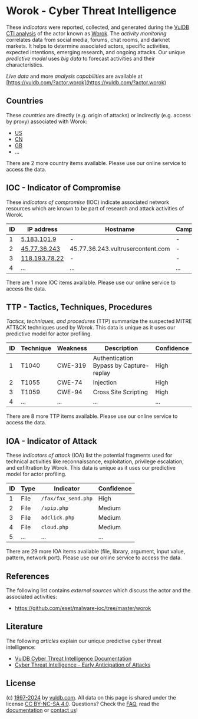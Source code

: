 # Worok - Cyber Threat Intelligence

These _indicators_ were reported, collected, and generated during the [VulDB CTI analysis](https://vuldb.com/?kb.cti) of the actor known as [Worok](https://vuldb.com/?actor.worok). The _activity monitoring_ correlates data from social media, forums, chat rooms, and darknet markets. It helps to determine associated actors, specific activities, expected intentions, emerging research, and ongoing attacks. Our unique _predictive model_ uses _big data_ to forecast activities and their characteristics.

_Live data_ and more _analysis capabilities_ are available at [https://vuldb.com/?actor.worok](https://vuldb.com/?actor.worok)

## Countries

These _countries_ are directly (e.g. origin of attacks) or indirectly (e.g. access by proxy) associated with Worok:

* [US](https://vuldb.com/?country.us)
* [CN](https://vuldb.com/?country.cn)
* [GB](https://vuldb.com/?country.gb)
* ...

There are 2 more country items available. Please use our online service to access the data.

## IOC - Indicator of Compromise

These _indicators of compromise_ (IOC) indicate associated network resources which are known to be part of research and attack activities of Worok.

ID | IP address | Hostname | Campaign | Confidence
-- | ---------- | -------- | -------- | ----------
1 | [5.183.101.9](https://vuldb.com/?ip.5.183.101.9) | - | - | High
2 | [45.77.36.243](https://vuldb.com/?ip.45.77.36.243) | 45.77.36.243.vultrusercontent.com | - | High
3 | [118.193.78.22](https://vuldb.com/?ip.118.193.78.22) | - | - | High
4 | ... | ... | ... | ...

There are 1 more IOC items available. Please use our online service to access the data.

## TTP - Tactics, Techniques, Procedures

_Tactics, techniques, and procedures_ (TTP) summarize the suspected MITRE ATT&CK techniques used by _Worok_. This data is unique as it uses our predictive model for actor profiling.

ID | Technique | Weakness | Description | Confidence
-- | --------- | -------- | ----------- | ----------
1 | T1040 | CWE-319 | Authentication Bypass by Capture-replay | High
2 | T1055 | CWE-74 | Injection | High
3 | T1059 | CWE-94 | Cross Site Scripting | High
4 | ... | ... | ... | ...

There are 8 more TTP items available. Please use our online service to access the data.

## IOA - Indicator of Attack

These _indicators of attack_ (IOA) list the potential fragments used for technical activities like reconnaissance, exploitation, privilege escalation, and exfiltration by Worok. This data is unique as it uses our predictive model for actor profiling.

ID | Type | Indicator | Confidence
-- | ---- | --------- | ----------
1 | File | `/fax/fax_send.php` | High
2 | File | `/spip.php` | Medium
3 | File | `adclick.php` | Medium
4 | File | `cloud.php` | Medium
5 | ... | ... | ...

There are 29 more IOA items available (file, library, argument, input value, pattern, network port). Please use our online service to access the data.

## References

The following list contains _external sources_ which discuss the actor and the associated activities:

* https://github.com/eset/malware-ioc/tree/master/worok

## Literature

The following _articles_ explain our unique predictive cyber threat intelligence:

* [VulDB Cyber Threat Intelligence Documentation](https://vuldb.com/?kb.cti)
* [Cyber Threat Intelligence - Early Anticipation of Attacks](https://www.scip.ch/en/?labs.20201022)

## License

(c) [1997-2024](https://vuldb.com/?kb.changelog) by [vuldb.com](https://vuldb.com/?kb.about). All data on this page is shared under the license [CC BY-NC-SA 4.0](https://creativecommons.org/licenses/by-nc-sa/4.0/). Questions? Check the [FAQ](https://vuldb.com/?kb.faq), read the [documentation](https://vuldb.com/?kb) or [contact us](https://vuldb.com/?contact)!
